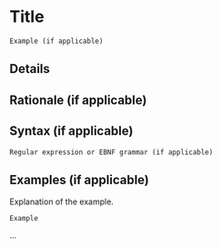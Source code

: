 <!--
Copyright 2024 Sophie Katz

This file is part of the Forge programming language.

Forge is free software: you can redistribute it and/or modify it under the terms of the GNU General
Public License as published by the Free Software Foundation, either version 3 of the License, or
(at your option) any later version.

Forge is distributed in the hope that it will be useful, but WITHOUT ANY WARRANTY; without even the
implied warranty of MERCHANTABILITY or FITNESS FOR A PARTICULAR PURPOSE. See the GNU General Public
License for more details.

You should have received a copy of the GNU General Public License along with Forge. If not, see
<https://www.gnu.org/licenses/>.
-->

# Title

```
Example (if applicable)
```

## Details

## Rationale (if applicable)

## Syntax (if applicable)

```
Regular expression or EBNF grammar (if applicable)
```

## Examples (if applicable)

Explanation of the example.

```
Example
```

...
